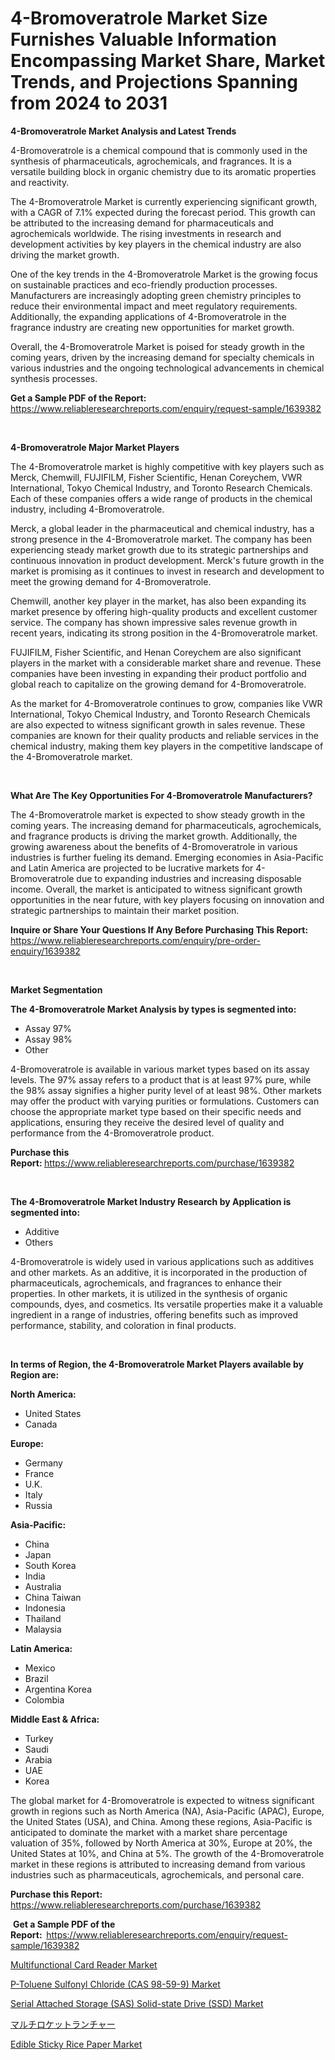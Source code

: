 <p><h1>4-Bromoveratrole Market Size Furnishes Valuable Information Encompassing Market Share, Market Trends, and Projections Spanning from 2024 to 2031</h1></p><p><strong>4-Bromoveratrole Market Analysis and Latest Trends</strong></p>
<p><p>4-Bromoveratrole is a chemical compound that is commonly used in the synthesis of pharmaceuticals, agrochemicals, and fragrances. It is a versatile building block in organic chemistry due to its aromatic properties and reactivity.</p><p>The 4-Bromoveratrole Market is currently experiencing significant growth, with a CAGR of 7.1% expected during the forecast period. This growth can be attributed to the increasing demand for pharmaceuticals and agrochemicals worldwide. The rising investments in research and development activities by key players in the chemical industry are also driving the market growth.</p><p>One of the key trends in the 4-Bromoveratrole Market is the growing focus on sustainable practices and eco-friendly production processes. Manufacturers are increasingly adopting green chemistry principles to reduce their environmental impact and meet regulatory requirements. Additionally, the expanding applications of 4-Bromoveratrole in the fragrance industry are creating new opportunities for market growth.</p><p>Overall, the 4-Bromoveratrole Market is poised for steady growth in the coming years, driven by the increasing demand for specialty chemicals in various industries and the ongoing technological advancements in chemical synthesis processes.</p></p>
<p><strong>Get a Sample PDF of the Report:&nbsp;</strong> <a href="https://www.reliableresearchreports.com/enquiry/request-sample/1639382">https://www.reliableresearchreports.com/enquiry/request-sample/1639382</a></p>
<p>&nbsp;</p>
<p><strong>4-Bromoveratrole Major Market Players</strong></p>
<p><p>The 4-Bromoveratrole market is highly competitive with key players such as Merck, Chemwill, FUJIFILM, Fisher Scientific, Henan Coreychem, VWR International, Tokyo Chemical Industry, and Toronto Research Chemicals. Each of these companies offers a wide range of products in the chemical industry, including 4-Bromoveratrole.</p><p>Merck, a global leader in the pharmaceutical and chemical industry, has a strong presence in the 4-Bromoveratrole market. The company has been experiencing steady market growth due to its strategic partnerships and continuous innovation in product development. Merck's future growth in the market is promising as it continues to invest in research and development to meet the growing demand for 4-Bromoveratrole.</p><p>Chemwill, another key player in the market, has also been expanding its market presence by offering high-quality products and excellent customer service. The company has shown impressive sales revenue growth in recent years, indicating its strong position in the 4-Bromoveratrole market.</p><p>FUJIFILM, Fisher Scientific, and Henan Coreychem are also significant players in the market with a considerable market share and revenue. These companies have been investing in expanding their product portfolio and global reach to capitalize on the growing demand for 4-Bromoveratrole.</p><p>As the market for 4-Bromoveratrole continues to grow, companies like VWR International, Tokyo Chemical Industry, and Toronto Research Chemicals are also expected to witness significant growth in sales revenue. These companies are known for their quality products and reliable services in the chemical industry, making them key players in the competitive landscape of the 4-Bromoveratrole market.</p></p>
<p>&nbsp;</p>
<p><strong>What Are The Key Opportunities For 4-Bromoveratrole Manufacturers?</strong></p>
<p><p>The 4-Bromoveratrole market is expected to show steady growth in the coming years. The increasing demand for pharmaceuticals, agrochemicals, and fragrance products is driving the market growth. Additionally, the growing awareness about the benefits of 4-Bromoveratrole in various industries is further fueling its demand. Emerging economies in Asia-Pacific and Latin America are projected to be lucrative markets for 4-Bromoveratrole due to expanding industries and increasing disposable income. Overall, the market is anticipated to witness significant growth opportunities in the near future, with key players focusing on innovation and strategic partnerships to maintain their market position.</p></p>
<p><strong>Inquire or Share Your Questions If Any Before Purchasing This Report:</strong> <a href="https://www.reliableresearchreports.com/enquiry/pre-order-enquiry/1639382">https://www.reliableresearchreports.com/enquiry/pre-order-enquiry/1639382</a></p>
<p>&nbsp;</p>
<p><strong>Market Segmentation</strong></p>
<p><strong>The 4-Bromoveratrole Market Analysis by types is segmented into:</strong></p>
<p><ul><li>Assay 97%</li><li>Assay 98%</li><li>Other</li></ul></p>
<p><p>4-Bromoveratrole is available in various market types based on its assay levels. The 97% assay refers to a product that is at least 97% pure, while the 98% assay signifies a higher purity level of at least 98%. Other markets may offer the product with varying purities or formulations. Customers can choose the appropriate market type based on their specific needs and applications, ensuring they receive the desired level of quality and performance from the 4-Bromoveratrole product.</p></p>
<p><strong>Purchase this Report:&nbsp;</strong><a href="https://www.reliableresearchreports.com/purchase/1639382">https://www.reliableresearchreports.com/purchase/1639382</a></p>
<p>&nbsp;</p>
<p><strong>The 4-Bromoveratrole Market Industry Research by Application is segmented into:</strong></p>
<p><ul><li>Additive</li><li>Others</li></ul></p>
<p><p>4-Bromoveratrole is widely used in various applications such as additives and other markets. As an additive, it is incorporated in the production of pharmaceuticals, agrochemicals, and fragrances to enhance their properties. In other markets, it is utilized in the synthesis of organic compounds, dyes, and cosmetics. Its versatile properties make it a valuable ingredient in a range of industries, offering benefits such as improved performance, stability, and coloration in final products.</p></p>
<p>&nbsp;</p>
<p><strong>In terms of Region, the 4-Bromoveratrole Market Players available by Region are:</strong></p>
<p>
    <p> <strong> North America: </strong>
        <ul>
            <li>United States</li>
            <li>Canada</li>
        </ul>
        </p> 
    <p> <strong> Europe: </strong>
        <ul>
            <li>Germany</li>
            <li>France</li>
            <li>U.K.</li>
            <li>Italy</li>
            <li>Russia</li>
        </ul>
        </p> 
    <p> <strong> Asia-Pacific: </strong>
        <ul>
            <li>China</li>
            <li>Japan</li>
            <li>South Korea</li>
            <li>India</li>
            <li>Australia</li>
            <li>China Taiwan</li>
            <li>Indonesia</li>
            <li>Thailand</li>
            <li>Malaysia</li>
        </ul>
        </p> 
    <p> <strong> Latin America: </strong>
        <ul>
            <li>Mexico</li>
            <li>Brazil</li>
            <li>Argentina Korea</li>
            <li>Colombia</li>
        </ul>
        </p> 
    <p> <strong> Middle East & Africa: </strong>
        <ul>
            <li>Turkey</li>
            <li>Saudi</li>
            <li>Arabia</li>
            <li>UAE</li>
            <li>Korea</li>
        </ul>
    </p>
    </p>
<p><p>The global market for 4-Bromoveratrole is expected to witness significant growth in regions such as North America (NA), Asia-Pacific (APAC), Europe, the United States (USA), and China. Among these regions, Asia-Pacific is anticipated to dominate the market with a market share percentage valuation of 35%, followed by North America at 30%, Europe at 20%, the United States at 10%, and China at 5%. The growth of the 4-Bromoveratrole market in these regions is attributed to increasing demand from various industries such as pharmaceuticals, agrochemicals, and personal care.</p></p>
<p><strong>Purchase this Report: </strong><a href="https://www.reliableresearchreports.com/purchase/1639382">https://www.reliableresearchreports.com/purchase/1639382</a></p>
<p>&nbsp;<strong>Get a Sample PDF of the Report:&nbsp;&nbsp;</strong><a href="https://www.reliableresearchreports.com/enquiry/request-sample/1639382">https://www.reliableresearchreports.com/enquiry/request-sample/1639382</a></p>
<p><strong></strong></p>
<p><p><a href="https://issuu.com/reportprime-2/docs/multifunctional-card-reader-market-size-2030.pptx">Multifunctional Card Reader Market</a></p><p><a href="https://github.com/biheemgalvinlouises6hokrh3h/Market-Research-Report-List-1/blob/main/p-toluene-sulfonyl-chloride-cas-98-59-9-market.md">P-Toluene Sulfonyl Chloride (CAS 98-59-9) Market</a></p><p><a href="https://issuu.com/reportprime-2/docs/serial-attached-storage-sas-solid-state-drive-ssd-">Serial Attached Storage (SAS) Solid-state Drive (SSD) Market</a></p><p><a href="https://github.com/ihabdkwlxs948/Market-Research-Report-List-1/blob/main/4897156274.md">マルチロケットランチャー</a></p><p><a href="https://github.com/guneycigdem35/Market-Research-Report-List-2/blob/main/edible-sticky-rice-paper-market.md">Edible Sticky Rice Paper Market</a></p></p>